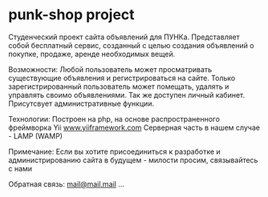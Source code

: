 ﻿punk-shop project
========================

Студенческий проект сайта объявлений для ПУНКа.
Представляет собой бесплатный сервис, созданный с целью создания объявлений о покупке, продаже, аренде необходимых вещей.

Возможности:
Любой пользователь может просматривать существующие объявления и регистрироваться на сайте.
Только зарегистрированный пользователь может помещать, удалять и управлять своимо объявлениями. Так же доступен личный кабинет.
Присутсвует административные функции.

Технологии:
Построен на php, на основе распространенного фреймворка Yii www.yiiframework.com
Серверная часть в нашем случае - LAMP (WAMP)

Примечание:
Если вы хотите присоединиться к разработке и администрированию сайта в будущем - милости просим, связывайтесь с нами

Обратная связь:
mail@mail.mail ...
